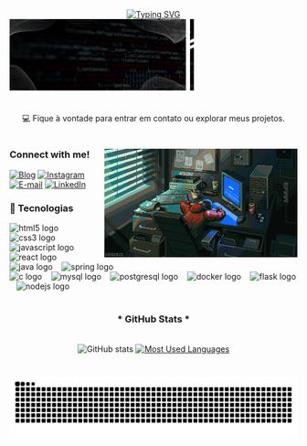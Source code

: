 <div align="center">
  <a href="https://git.io/typing-svg">
    <img src="https://readme-typing-svg.demolab.com?font=Fira+Code&weight=500&size=22&pause=1000&color=FF00F6&center=true&vCenter=true&width=524&lines=Bem-vindo+ao+meu+Perfil!+%F0%9F%91%8B" alt="Typing SVG">
  </a>
</div>


<img align="center" alt="" src="./src/header-gif.gif">

#

<p align="center">
💻 Fique à vontade para entrar em contato ou explorar meus projetos.
  
#

<img align="right" alt="" height="190px" src="./src/study.gif">

<h3 align="left">Connect with me!</h3>

[![Blog](https://img.shields.io/website?label=Josinaldodev.com&style=for-the-badge&url=https://sujeitoprogramador.com/)](https://josinaldodev.onrender.com)
[![Instagram](https://img.shields.io/badge/Instagram-E4405F?style=for-the-badge&logo=instagram&logoColor=white)](https://instagram.com/josinaldo.17)
[![E-mail](https://img.shields.io/badge/Gmail-D14836?style=for-the-badge&logo=gmail&logoColor=white)](mailto:josinaldor869@gmail.com)
[![LinkedIn](https://img.shields.io/badge/LinkedIn-blue?style=for-the-badge&logo=linkedin&logoColor=white)]([https://www.linkedin.com/in/mari4souza/](https://www.linkedin.com/in/josinaldo-rodrigues-7a5510322/))


<h3 align="left">🚀 Tecnologias </h3>

<div align="left">
  <img src="https://cdn.jsdelivr.net/gh/devicons/devicon/icons/html5/html5-original.svg" height="25" alt="html5 logo"  />
  <img width="8" />
  <img src="https://cdn.jsdelivr.net/gh/devicons/devicon/icons/css3/css3-original.svg" height="25" alt="css3 logo"  />
  <img width="8" />
  <img src="https://cdn.jsdelivr.net/gh/devicons/devicon/icons/javascript/javascript-plain.svg" height="25" alt="javascript logo"  />
  <img width="8" />
  <img src="https://cdn.jsdelivr.net/gh/devicons/devicon/icons/react/react-original.svg" height="25" alt="react logo"  />
  <img width="8" />
  <img src="https://cdn.jsdelivr.net/gh/devicons/devicon/icons/java/java-original.svg" height="25" alt="java logo"  />
  <img width="8" />
  <img src="https://cdn.jsdelivr.net/gh/devicons/devicon/icons/bootstrap/bootstrap-original.svg" height="25" alt="spring logo"  />
  <img width="8" /><br>
  <img src="https://cdn.jsdelivr.net/gh/devicons/devicon/icons/c/c-original.svg" height="25" alt="c logo"  />
  <img width="8" />
  <img src="https://cdn.jsdelivr.net/gh/devicons/devicon/icons/mysql/mysql-original.svg" height="25" alt="mysql logo"  />
  <img width="8" />
  <img src="https://cdn.jsdelivr.net/gh/devicons/devicon/icons/postgresql/postgresql-original.svg" height="25" alt="postgresql logo"  />
  <img width="8" />
  <img src="https://cdn.jsdelivr.net/gh/devicons/devicon/icons/python/python-original.svg" height="25" alt="docker logo"  />
  <img width="8" />
  <img src="https://cdn.jsdelivr.net/gh/devicons/devicon/icons/flask/flask-original.svg" height="25" alt="flask logo"  />
  <img width="8" />
  <img src="https://cdn.jsdelivr.net/gh/devicons/devicon/icons/nodejs/nodejs-original.svg" height="25" alt="nodejs logo"  />
</div>

#

<div style="text-align: center;" align="center">
  <h3>* GitHub Stats *</h3>
  <br>
  <img src="https://github-readme-stats-git-masterrstaa-rickstaa.vercel.app/api?username=josinaldo17&hide_title=true&show_icons=true&include_all_commits=false&count_private=true&line_height=25&hide=issues&bg_color=000&title_color=FF00F6&text_color=FFF&border_radius=3&border_color=36123c&icon_color=FF00F6&theme=jolly" alt="GitHub stats">

  <a href="https://github.com/josinaldo17/github-readme-stats">
    <img src="https://github-readme-stats-git-masterrstaa-rickstaa.vercel.app/api/top-langs/?username=josinaldo17&line_height=10&card_width=290&layout=compact&hide_title=false&count_private=true&langs_count=4&show_icons=true&title_color=FF00F6&hide=html,scss,less&bg_color=000&text_color=8B8B8B&border_radius=3&border_color=561760&count_private=true" alt="Most Used Languages">
  </a>
</div>


#

<picture align="center">
  <source media="(prefers-color-scheme: dark)" srcset="https://raw.githubusercontent.com/josinaldo17/josinaldo17/output/github-contribution-grid-snake-dark.svg">
  <source media="(prefers-color-scheme: light)" srcset="https://raw.githubusercontent.com/josinaldo17/josinaldo17/output/github-contribution-grid-snake-dark.svg">
  <img align="center" alt="github contribution grid snake animation" src="https://raw.githubusercontent.com/josinaldo17/josinaldo17/output/github-contribution-grid-snake.svg">
</picture>
